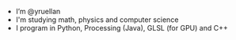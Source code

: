 - I’m @yruellan
- I'm studying math, physics and computer science
- I program in Python, Processing (Java), GLSL (for GPU) and C++

<!---
yruellan/yruellan is a ✨ special ✨ repository because its `README.md` (this file) appears on your GitHub profile.
You can click the Preview link to take a look at your changes.
--->
